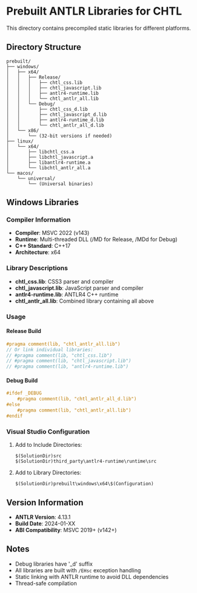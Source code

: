 # Prebuilt ANTLR Libraries for CHTL

This directory contains precompiled static libraries for different platforms.

## Directory Structure

```
prebuilt/
├── windows/
│   ├── x64/
│   │   ├── Release/
│   │   │   ├── chtl_css.lib
│   │   │   ├── chtl_javascript.lib
│   │   │   ├── antlr4-runtime.lib
│   │   │   └── chtl_antlr_all.lib
│   │   └── Debug/
│   │       ├── chtl_css_d.lib
│   │       ├── chtl_javascript_d.lib
│   │       ├── antlr4-runtime_d.lib
│   │       └── chtl_antlr_all_d.lib
│   └── x86/
│       └── (32-bit versions if needed)
├── linux/
│   └── x64/
│       ├── libchtl_css.a
│       ├── libchtl_javascript.a
│       ├── libantlr4-runtime.a
│       └── libchtl_antlr_all.a
└── macos/
    └── universal/
        └── (Universal binaries)
```

## Windows Libraries

### Compiler Information
- **Compiler**: MSVC 2022 (v143)
- **Runtime**: Multi-threaded DLL (/MD for Release, /MDd for Debug)
- **C++ Standard**: C++17
- **Architecture**: x64

### Library Descriptions

- **chtl_css.lib**: CSS3 parser and compiler
- **chtl_javascript.lib**: JavaScript parser and compiler
- **antlr4-runtime.lib**: ANTLR4 C++ runtime
- **chtl_antlr_all.lib**: Combined library containing all above

### Usage

#### Release Build
```cpp
#pragma comment(lib, "chtl_antlr_all.lib")
// Or link individual libraries:
// #pragma comment(lib, "chtl_css.lib")
// #pragma comment(lib, "chtl_javascript.lib")
// #pragma comment(lib, "antlr4-runtime.lib")
```

#### Debug Build
```cpp
#ifdef _DEBUG
    #pragma comment(lib, "chtl_antlr_all_d.lib")
#else
    #pragma comment(lib, "chtl_antlr_all.lib")
#endif
```

### Visual Studio Configuration

1. Add to Include Directories:
   ```
   $(SolutionDir)src
   $(SolutionDir)third_party\antlr4-runtime\runtime\src
   ```

2. Add to Library Directories:
   ```
   $(SolutionDir)prebuilt\windows\x64\$(Configuration)
   ```

## Version Information

- **ANTLR Version**: 4.13.1
- **Build Date**: 2024-01-XX
- **ABI Compatibility**: MSVC 2019+ (v142+)

## Notes

- Debug libraries have '_d' suffix
- All libraries are built with `/EHsc` exception handling
- Static linking with ANTLR runtime to avoid DLL dependencies
- Thread-safe compilation